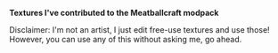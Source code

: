 **Textures I've contributed to the Meatballcraft modpack**

Disclaimer: I'm not an artist, I just edit free-use textures and use those! However, you can use any of this without asking me, go ahead.
